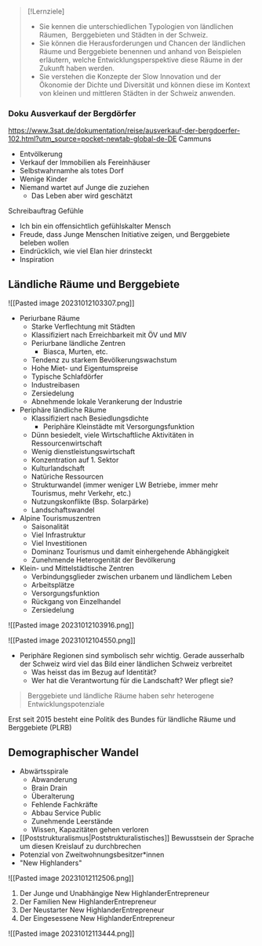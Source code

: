 > [!Lernziele]
>  - Sie kennen die unterschiedlichen Typologien von ländlichen Räumen,  Berggebieten und Städten in der Schweiz.
>  - Sie können die Herausforderungen und Chancen der ländlichen Räume und Berggebiete benennen und anhand von Beispielen erläutern, welche Entwicklungsperspektive diese Räume in der Zukunft haben werden.
>  - Sie verstehen die Konzepte der Slow Innovation und der Ökonomie der Dichte und Diversität und können diese im Kontext von kleinen und mittleren Städten in der Schweiz anwenden.

### Doku Ausverkauf der Bergdörfer

https://www.3sat.de/dokumentation/reise/ausverkauf-der-bergdoerfer-102.html?utm_source=pocket-newtab-global-de-DE
Cammuns
- Entvölkerung
- Verkauf der Immobilien als Fereinhäuser
- Selbstwahrnamhe als totes Dorf
- Wenige Kinder
- Niemand wartet auf Junge die zuziehen
	- Das Leben aber wird geschätzt

Schreibauftrag Gefühle

- Ich bin ein offensichtlich gefühlskalter Mensch
- Freude, dass Junge Menschen Initiative zeigen, und Berggebiete beleben wollen
- Eindrücklich, wie viel Elan hier drinsteckt
- Inspiration

## Ländliche Räume und Berggebiete
![[Pasted image 20231012103307.png]]

- Periurbane Räume
	- Starke Verflechtung mit Städten
	- Klassifiziert nach Erreichbarkeit mit ÖV und MIV
	- Periurbane ländliche Zentren
		- Biasca, Murten, etc.
	- Tendenz zu starkem Bevölkerungswachstum
	- Hohe Miet- und Eigentumspreise
	- Typische Schlafdörfer
	- Industreibasen
	- Zersiedelung
	- Abnehmende lokale Verankerung der Industrie
- Periphäre ländliche Räume
	- Klassifiziert nach Besiedlungsdichte
		- Periphäre Kleinstädte mit Versorgungsfunktion
	- Dünn besiedelt, viele Wirtschaftliche Aktivitäten in Ressourcenwirtschaft
	- Wenig dienstleistungswirtschaft
	- Konzentration auf 1. Sektor
	- Kulturlandschaft
	- Natüriche Ressourcen
	- Strukturwandel (immer weniger LW Betriebe, immer mehr Tourismus, mehr Verkehr, etc.)
	- Nutzungskonflikte (Bsp. Solarpärke)
	- Landschaftswandel
- Alpine Tourismuszentren
	- Saisonalität
	- Viel Infrastruktur
	- Viel Investitionen
	- Dominanz Tourismus und damit einhergehende Abhängigkeit
	- Zunehmende Heterogenität der Bevölkerung
- Klein- und Mittelstädtische Zentren
	- Verbindungsglieder zwischen urbanem und ländlichem Leben
	- Arbeitsplätze
	- Versorgungsfunktion
	- Rückgang von Einzelhandel
	- Zersiedelung

![[Pasted image 20231012103916.png]]

![[Pasted image 20231012104550.png]]

- Periphäre Regionen sind symbolisch sehr wichtig. Gerade ausserhalb der Schweiz wird viel das Bild einer ländlichen Schweiz verbreitet
	- Was heisst das im Bezug auf Identität?
	- Wer hat die Verantwortung für die Landschaft? Wer pflegt sie?

> Berggebiete und ländliche Räume haben sehr heterogene Entwicklungspotenziale

Erst seit 2015 besteht eine Politik des Bundes für ländliche Räume und Berggebiete (PLRB)

## Demographischer Wandel

- Abwärtsspirale
	- Abwanderung
	- Brain Drain
	- Überalterung
	- Fehlende Fachkräfte
	- Abbau Service Public
	- Zunehmende Leerstände
	- Wissen, Kapazitäten gehen verloren
- [[Poststrukturalismus|Poststrukturalistisches]] Bewusstsein der Sprache um diesen Kreislauf zu durchbrechen
- Potenzial von Zweitwohnungsbesitzer\*innen
- "New Highlanders"

![[Pasted image 20231012112506.png]]

1. Der Junge und Unabhängige New HighlanderEntrepreneur
2. Der Familien New HighlanderEntrepreneur
3. Der Neustarter New HighlanderEntrepreneur
4. Der Eingesessene New HighlanderEntrepreneur

![[Pasted image 20231012113444.png]]



